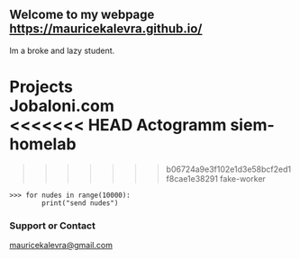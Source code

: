 ## Welcome to my webpage **https://mauricekalevra.github.io/**  
Im a broke and lazy student.

**Projects**  
Jobaloni.com  
<<<<<<< HEAD
Actogramm
siem-homelab
=======
>>>>>>> b06724a9e3f102e1d3e58bcf2ed1f8cae1e38291
fake-worker


```
>>> for nudes in range(10000):  
    	print("send nudes")

```

### Support or Contact

mauricekalevra@gmail.com
